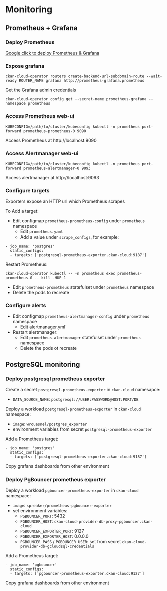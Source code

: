 # Monitoring

## Prometheus + Grafana

### Deploy Prometheus

[Google click to deploy Prometheus & Grafana](https://console.cloud.google.com/marketplace/details/google/prometheus?q=prometheus)

### Expose grafana

```
ckan-cloud-operator routers create-backend-url-subdomain-route --wait-ready ROUTER_NAME grafana http://prometheus-grafana.prometheus
```

Get the Grafana admin credentials

```
ckan-cloud-operator config get --secret-name prometheus-grafana --namespace prometheus
```

### Access Prometheus web-ui

```
KUBECONFIG=/path/to/cluster/kubeconfig kubectl -n prometheus port-forward prometheus-prometheus-0 9090
```

Access Prometheus at http://localhost:9090

### Access Alertmanager web-ui

```
KUBECONFIG=/path/to/cluster/kubeconfig kubectl -n prometheus port-forward prometheus-alertmanager-0 9093
```

Access alertmanager at http://localhost:9093

### Configure targets

Exporters expose an HTTP url which Prometheus scrapes

To Add a target:

* Edit configmap `prometheus-prometheus-config` under `prometheus` namespace
  * Edit `prometheus.yaml`
  * Add a value under `scrape_configs`, for example:

```
- job_name: 'postgres'
  static_configs:
  - targets: ['postgresql-prometheus-exporter.ckan-cloud:9187']
```

Restart Prometheus:

```
ckan-cloud-operator kubectl -- -n prometheus exec prometheus-prometheus-0 -- kill -HUP 1
```

  * Edit `prometheus-prometheus` statefulset under `prometheus` namespace
  * Delete the pods to recreate

### Configure alerts

* Edit configmap `prometheus-alertmanager-config` under `prometheus` namespace
  * Edit alertmanager.yml`
* Restart alertmanager:
  * Edit `prometheus-alertmanager` statefulset under `prometheus` namespace
  * Delete the pods ot recreate

## PostgreSQL monitoring

### Deploy postgresql prometheus exporter

Create a secret `postgresql-prometheus-exporter` in `ckan-cloud` namesapce:
* `DATA_SOURCE_NAME`: `postgresql://USER:PASSWORD@HOST:PORT/DB`

Deploy a workload `postgresql-prometheus-exporter` in `ckan-cloud` namespace:
* `image`: `wrouesnel/postgres_exporter`
* environment variables from secret `postgresql-prometheus-exporter`

Add a Prometheus target:

```
- job_name: 'postgres'
  static_configs:
  - targets: ['postgresql-prometheus-exporter.ckan-cloud:9187']
```

Copy grafana dashboards from other environment

### Deploy PgBouncer prometheus exporter

Deploy a workload `pgbouncer-prometheus-exporter` in `ckan-cloud` namespace:
* `image`: `spreaker/prometheus-pgbouncer-exporter`
* set environment variables:
  * `PGBOUNCER_PORT`: 5432
  * `PGBOUNCER_HOST`: `ckan-cloud-provider-db-proxy-pgbouncer.ckan-cloud`
  * `PGBOUNCER_EXPORTER_PORT`: 9127
  * `PGBOUNCER_EXPORTER_HOST`: 0.0.0.0
  * `PGBOUNCER_PASS` / `PGBOUNCER_USER`: set from secret `ckan-cloud-provider-db-gcloudsql-credentials`

Add a Prometheus target:

```
- job_name: 'pgbouncer'
  static_configs:
  - targets: ['pgbouncer-prometheus-exporter.ckan-cloud:9127']
```

Copy grafana dashboards from other environment
